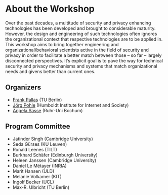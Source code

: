 

# About the Workshop


Over the past decades, a multitude of security and privacy enhancing technologies has been developed and brought to considerable maturity. However, the design and engineering of such technologies often ignores the organizational context that respective technologies are to be applied in. This workshop aims to bring together engineering and organizational/behavioral scientists active in the field of security and privacy in order to facilitate a better match between those – so far – largely disconnected perspectives. It’s explicit goal is to pave the way for technical security and privacy mechanisms and systems that match organizational needs and givens better than current ones.

## Organizers

* [Frank Pallas](https://www.ise.tu-berlin.de/menue/team/dr_ing_frank_pallas/parameter/en/) (TU Berlin)
* [Jörg Pohle](https://www.hiig.de/en/jorg-pohle/) (Humboldt Institute for Internet and Society)
* [Angela Sasse](https://www.ei.ruhr-uni-bochum.de/fakultaet/personen/sasse/) (Ruhr-Uni Bochum)

## Program Committee

* Jatinder Singh (Cambridge University)
* Seda Gürses (KU Leuven)
* Ronald Leenes (TILT)
* Burkhard Schäfer (Edinburgh University)
* Heleen Janssen (Cambridge University)
* Daniel Le Métayer (INRIA)
* Marit Hansen (ULD)
* Melanie Volkamer (KIT)
* Ingolf Becker  (UCL)
* Max-R. Ulbricht (TU Berlin)
